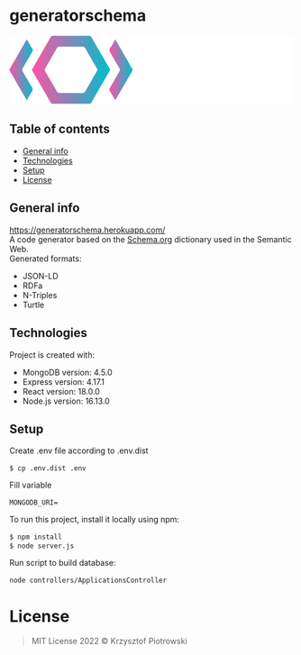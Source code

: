 # generatorschema
![](frontend/src/assets/logo-dark.svg)

## Table of contents
* [General info](#general-info)
* [Technologies](#technologies)
* [Setup](#setup)
* [License](#license)

## General info
https://generatorschema.herokuapp.com/ <br />
A code generator based on the [Schema.org](https://schema.org/) dictionary used in the Semantic Web. <br />
Generated formats:
* JSON-LD
* RDFa
* N-Triples
* Turtle
	
## Technologies
Project is created with:
* MongoDB version: 4.5.0
* Express version: 4.17.1
* React version: 18.0.0
* Node.js version: 16.13.0
	
## Setup
Create .env file according to .env.dist 
```
$ cp .env.dist .env
```
Fill variable
```
MONGODB_URI=
```

To run this project, install it locally using npm:
```
$ npm install
$ node server.js
```

Run script to build database:
```
node controllers/ApplicationsController
```

# License
> MIT License 2022 © Krzysztof Piotrowski
